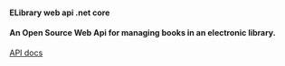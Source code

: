 #### ELibrary web api .net core
#### An Open Source Web Api for managing books in an electronic library.
[API docs](https://documenter.getpostman.com/view/5907608/SVtPYBUP?version=latest)



